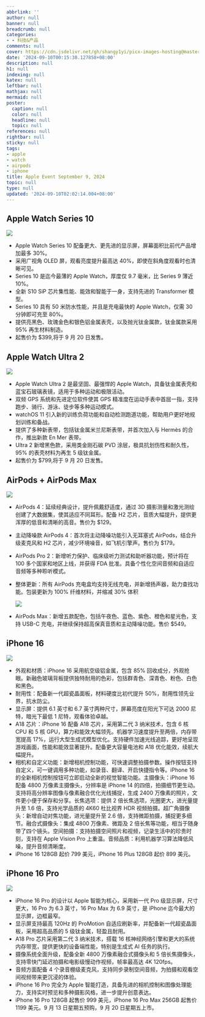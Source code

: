 ```yaml
---
abbrlink: ''
author: null
banner: null
breadcrumb: null
categories:
- - 科技&产品
comments: null
cover: https://cdn.jsdelivr.net/gh/shangy1yi/picx-images-hosting@master/image.7sn5uzd35e.webp
date: '2024-09-10T00:15:38.127858+08:00'
description: null
h1: null
indexing: null
katex: null
leftbar: null
mathjax: null
mermaid: null
poster:
  caption: null
  color: null
  headline: null
  topic: null
references: null
rightbar: null
sticky: null
tags:
- apple
- watch
- airpods
- iphone
title: Apple Event September 9, 2024
topic: null
type: null
updated: '2024-09-10T02:02:14.004+08:00'
---
```

## Apple Watch Series 10

![](https://cdn.jsdelivr.net/gh/shangy1yi/picx-images-hosting@master/image.5c0xg18d6u.webp)

* Apple Watch Series 10 配备更大、更先进的显示屏，屏幕面积比前代产品增加最多 30%。
* 采用广视角 OLED 屏，观看亮度提升最高达 40%，即使在斜角度观看时也清晰可见。
* Series 10 是迄今最薄的 Apple Watch，厚度仅 9.7 毫米，比 Series 9 薄近 10%。
* 全新 S10 SiP 芯片集性能、能效和智能于一身，支持先进的 Transformer 模型。
* Series 10 具有 50 米防水性能，并且是充电最快的 Apple Watch，仅需 30 分钟即可充至 80%。
* 提供亮黑色、玫瑰金色和银色铝金属表壳，以及抛光钛金属款，钛金属款采用 95% 再生材料制造。
* 起售价为 \$399,将于 9 月 20 日发售。

## Apple Watch Ultra 2

![](https://9to5mac.com/wp-content/uploads/sites/6/2024/09/iphone-16-event-13.25.47@2x.jpg?quality=82&strip=all&w=1024)

* Apple Watch Ultra 2 是最坚固、最强悍的 Apple Watch，具备钛金属表壳和蓝宝石玻璃表镜，适用于多种运动和极限活动。
* 双频 GPS 系统和先进定位软件使其 GPS 精准度在运动手表中首屈一指，支持跑步、骑行、游泳、徒步等多种运动模式。
* watchOS 11 引入新的训练负荷功能和自动检测跑道功能，帮助用户更好地规划训练和备战。
* 提供了多种新表带，包括钛金属米兰尼斯表带，并首次加入与 Hermès 的合作，推出新款 En Mer 表带。
* Ultra 2 新增黑色款，采用类金刚石碳 PVD 涂层，极具抗划伤性和耐久性，95% 的表壳材料为再生 5 级钛金属。
* 起售价为 \$799,将于 9 月 20 日发售。

## AirPods + AirPods Max

![](https://9to5mac.com/wp-content/uploads/sites/6/2024/09/iphone-16-event-13.32.18@2x.jpg?quality=82&strip=all&w=1024)

* AirPods 4：延续经典设计，提升佩戴舒适度，通过 3D 摄影测量和激光测绘创建了大数据集，使其适应不同耳形。配备 H2 芯片，音质大幅提升，提供更浑厚的低音和清晰的高音。售价为 \$129。
* 主动降噪款 AirPods 4：首次将主动降噪功能引入无耳塞式 AirPods，结合升级麦克风和 H2 芯片，减少环境噪音，如飞机引擎声。售价为 \$179。
* AirPods Pro 2：新增听力保护、临床级听力测试和助听器功能，预计将在 100 多个国家和地区上线，并获得 FDA 批准。具备个性化空间音频和自适应音频等多种聆听模式。
* 整体更新：所有 AirPods 充电盒均支持无线充电，并新增扬声器，助力查找功能。包装更新为 100% 纤维材料，并缩减 30% 体积

  ![](https://9to5mac.com/wp-content/uploads/sites/6/2024/09/iphone-16-event-13.33.45@2x.jpg?quality=82&strip=all&w=1024)
* AirPods Max：新增五款配色，包括午夜色、蓝色、紫色、橙色和星光色，支持 USB-C 充电，并继续保持超高保真音质和主动降噪功能。售价 \$549。

## iPhone 16

![](https://9to5mac.com/wp-content/uploads/sites/6/2024/09/iphone-16-event-14.09.23@2x.jpg?quality=82&strip=all&w=1024)

* 外观和材质：iPhone 16 采用航空级铝金属，包含 85% 回收成分，外观抢眼。新融色玻璃背板提供独特耐用的色彩，包括群青色、深青色、粉色、白色和黑色。
* 耐用性：配备新一代超瓷晶面板，材料硬度比初代提升 50%，耐用性领先业界，抗水防尘。
* 显示屏：提供 6.1 英寸和 6.7 英寸两种尺寸，屏幕亮度在阳光下可达 2000 尼特，暗光下最低 1 尼特，观看体验卓越。
* A18 芯片：iPhone 16 配备 A18 芯片，采用第二代 3 纳米技术，包含 6 核 CPU 和 5 核 GPU，算力和能效大幅领先。机器学习速度提升至两倍，内存带宽提高 17%，运行大型生成式模型优化。支持硬件加速光线追踪，更好地呈现游戏画面，性能和能效显著提升。配备更大容量电池和 A18 优化能效，续航大幅提升。
* 相机和自定义功能：新增相机控制功能，可快速调整拍摄参数。操作按钮支持自定义，可一键调用多种功能，如录音、翻译、开启快捷指令等。iPhone 16 的全新相机控制按钮可立即启动全新的视觉智能功能。主摄像头：iPhone 16 配备 4800 万像素主摄像头，分辨率是 iPhone 14 的四倍，拍摄细节更生动。支持将高分辨率图像与像素融合优化光线捕捉，生成 2400 万像素的照片，文件更小便于保存和分享。长焦选项：提供 2 倍长焦选项，光圈更大，进光量提升至 1.6 倍，支持光学品质的 4K60 杜比视界 HDR 视频拍摄。超广角摄像头：新增自动对焦功能，进光量提升至 2.6 倍，支持微距拍摄，捕捉更多细节。融合式摄像头：集成 4800 万像素、微距及 2 倍长焦等功能，相当于随身带了四个镜头。空间拍摄：支持拍摄空间照片和视频，记录生活中的珍贵时刻，支持在 Apple Vision Pro 上重温。音频品质：利用机器学习算法降低风噪，提升音频清晰度。
* iPhone 16 128GB 起价 799 美元，iPhone 16 Plus 128GB 起价 899 美元。


## iPhone 16 Pro

![](https://9to5mac.com/wp-content/uploads/sites/6/2024/09/iphone-16-event-14.35.36@2x.jpg?quality=82&strip=all&w=1024)

* iPhone 16 Pro 的设计以 Apple 智能为核心，采用新一代 Pro 级显示屏，尺寸更大，16 Pro 为 6.3 英寸，16 Pro Max 为 6.9 英寸，是 iPhone 迄今最大的显示屏，边框最窄。
* 显示屏支持最高 120Hz 的 ProMotion 自适应刷新率，并配备新一代超瓷晶面板，采用超高品质的 5 级钛金属，轻盈且耐用。
* A18 Pro 芯片采用第二代 3 纳米技术，搭载 16 核神经网络引擎和更大的系统内存带宽，提供更快的设备端性能，特别是生成式 AI 任务的执行。
* 摄像系统全面升级，配备全新 4800 万像素融合式摄像头和 5 倍长焦摄像头，支持零快门延迟拍摄和电影级慢动作视频，帧率最高达 4K 120fps。
* 音频方面配备 4 个录音棚级麦克风，支持同步录制空间音频，为拍摄和观看空间视频带来更沉浸的体验。
* iPhone 16 Pro 完全为 Apple 智能打造，具备先进的相机控制和图像处理能力，支持实时预览和多种摄影风格，进一步提升创意表达。
* iPhone 16 Pro 128GB 起售价 999 美元，iPhone 16 Pro Max 256GB 起售价 1199 美元。9 月 13 日星期五预购，9 月 20 日星期五上市。
